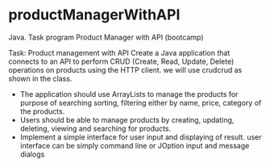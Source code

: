 # productManagerWithAPI
Java. Task program Product Manager with API (bootcamp)

Task:
Product management with API
Create a Java application that connects to an API to perform CRUD (Create, Read, Update, Delete) operations on products using the HTTP client. we will use crudcrud as shown in the class.
 - The application should use ArrayLists to manage the products for purpose of searching sorting, filtering either by name, price, category of the products.
 - Users should be able to manage products by creating, updating, deleting, viewing and searching for products.
 - Implement a simple interface for user input and displaying of result. user interface can be simply command line or JOption input and message dialogs
